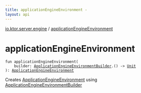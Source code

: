 ```yaml
---
title: applicationEngineEnvironment - 
layout: api
---
```


<div class='api-docs-breadcrumbs'><a href="index.html">io.ktor.server.engine</a> / <a href="./application-engine-environment.html">applicationEngineEnvironment</a></div>

# applicationEngineEnvironment

<div class="signature"><code><span class="keyword">fun </span><span class="identifier">applicationEngineEnvironment</span><span class="symbol">(</span><br/>&nbsp;&nbsp;&nbsp;&nbsp;<span class="parameterName" id="io.ktor.server.engine$applicationEngineEnvironment(kotlin.Function1((io.ktor.server.engine.ApplicationEngineEnvironmentBuilder, kotlin.Unit)))/builder">builder</span><span class="symbol">:</span>&nbsp;<a href="-application-engine-environment-builder/index.html"><span class="identifier">ApplicationEngineEnvironmentBuilder</span></a><span class="symbol">.</span><span class="symbol">(</span><span class="symbol">)</span>&nbsp;<span class="symbol">-&gt;</span>&nbsp;<a href="https://kotlinlang.org/api/latest/jvm/stdlib/kotlin/-unit/index.html"><span class="identifier">Unit</span></a><br/><span class="symbol">)</span><span class="symbol">: </span><a href="-application-engine-environment/index.html"><span class="identifier">ApplicationEngineEnvironment</span></a></code></div>

Creates <a href="-application-engine-environment/index.html">ApplicationEngineEnvironment</a> using <a href="-application-engine-environment-builder/index.html">ApplicationEngineEnvironmentBuilder</a>

